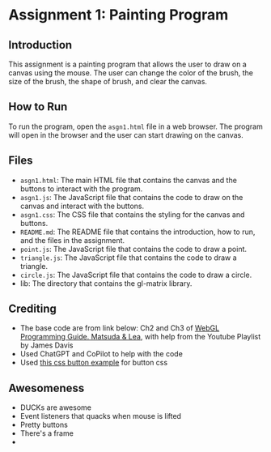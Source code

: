 # Assignment 1: Painting Program

## Introduction

This assignment is a painting program that allows the user to draw on a canvas using the mouse. The user can change the color of the brush, the size of the brush, the shape of brush, and clear the canvas. 

## How to Run

To run the program, open the `asgn1.html` file in a web browser. The program will open in the browser and the user can start drawing on the canvas.

## Files

- `asgn1.html`: The main HTML file that contains the canvas and the buttons to interact with the program.
- `asgn1.js`: The JavaScript file that contains the code to draw on the canvas and interact with the buttons.
- `asgn1.css`: The CSS file that contains the styling for the canvas and buttons.
- `README.md`: The README file that contains the introduction, how to run, and the files in the assignment.
- `point.js`: The JavaScript file that contains the code to draw a point.
- `triangle.js`: The JavaScript file that contains the code to draw a triangle.
- `circle.js`: The JavaScript file that contains the code to draw a circle.
- lib: The directory that contains the gl-matrix library.

## Crediting

- The base code are from link below: Ch2 and Ch3 of [WebGL Programming Guide. Matsuda & Lea](https://sites.google.com/site/webglbook/home), with help from the Youtube Playlist by James Davis
- Used ChatGPT and CoPilot to help with the code
- Used [this css button example](https://codepen.io/ash_creator/pen/zYaZXLJ) for button css

## Awesomeness

- DUCKs are awesome
- Event listeners that quacks when mouse is lifted
- Pretty buttons
- There's a frame
- 